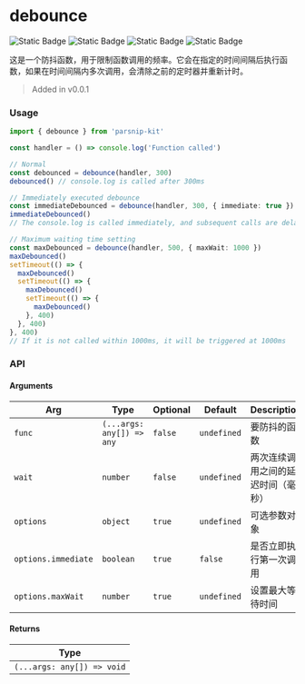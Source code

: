 # debounce
![Static Badge](https://img.shields.io/badge/Statement%20Coverage-100.00%-brightgreen) ![Static Badge](https://img.shields.io/badge/Branch%20Coverage-100.00%-brightgreen) ![Static Badge](https://img.shields.io/badge/Function%20Coverage-100.00%-brightgreen) ![Static Badge](https://img.shields.io/badge/Line%20Coverage-100.00%-brightgreen)
      
这是一个防抖函数，用于限制函数调用的频率。它会在指定的时间间隔后执行函数，如果在时间间隔内多次调用，会清除之前的定时器并重新计时。 


> Added in v0.0.1



### Usage

```typescript
import { debounce } from 'parsnip-kit'

const handler = () => console.log('Function called')

// Normal
const debounced = debounce(handler, 300)
debounced() // console.log is called after 300ms

// Immediately executed debounce
const immediateDebounced = debounce(handler, 300, { immediate: true })
immediateDebounced()
// The console.log is called immediately, and subsequent calls are delayed by 300ms

// Maximum waiting time setting
const maxDebounced = debounce(handler, 500, { maxWait: 1000 })
maxDebounced()
setTimeout(() => {
  maxDebounced()
  setTimeout(() => {
    maxDebounced()
    setTimeout(() => {
      maxDebounced()
    }, 400)
  }, 400)
}, 400)
// If it is not called within 1000ms, it will be triggered at 1000ms

```


### API

#### Arguments

| Arg | Type | Optional | Default | Description |
| --- | --- | --- | --- | --- |
| `func` | `(...args: any[]) => any` | `false` | `undefined` | 要防抖的函数  |
| `wait` | `number` | `false` | `undefined` | 两次连续调用之间的延迟时间（毫秒）  |
| `options` | `object` | `true` | `undefined` | 可选参数对象  |
| `options.immediate` | `boolean` | `true` | `false` | 是否立即执行第一次调用  |
| `options.maxWait` | `number` | `true` | `undefined` | 设置最大等待时间  |

#### Returns

| Type |
| ---  |
| `(...args: any[]) => void`  |